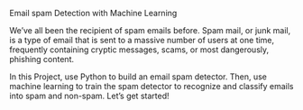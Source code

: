 Email spam Detection with Machine Learning

We’ve all been the recipient of spam emails before. Spam mail, or junk mail, is a type of email
that is sent to a massive number of users at one time, frequently containing cryptic
messages, scams, or most dangerously, phishing content.

In this Project, use Python to build an email spam detector. Then, use machine learning to
train the spam detector to recognize and classify emails into spam and non-spam. Let’s get
started!
